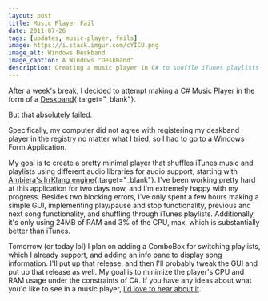 ```yaml
---
layout: post
title: Music Player Fail
date: 2011-07-26
tags: [updates, music-player, fails]
image: https://i.stack.imgur.com/cYICU.png
image_alt: Windows Deskband
image_caption: A Windows "Deskband"
description: Creating a music player in C# to shuffle iTunes playlists in Windows.
---
```


After a week's break, I decided to attempt making a C# Music Player in the form of a [Deskband](http://i.msdn.microsoft.com/dynimg/IC295005.png){:target="_blank"}.

But that absolutely failed.

Specifically, my computer did not agree with registering my deskband player in the registry no matter what I tried, so I had to go to a Windows Form Application.

<!--more-->

My goal is to create a pretty minimal player that shuffles iTunes music and playlists using different audio libraries for audio support, starting with [Ambiera's IrrKlang engine](http://www.ambiera.com/irrklang/){:target="_blank"}. I've been working pretty hard at this application for two days now, and I'm extremely happy with my progress. Besides two blocking errors, I've only spent a few hours making a simple GUI, implementing play/pause and stop functionality, previous and next song functionality, and shuffling through iTunes playlists. Additionally, it's only using 24MB of RAM and 3% of the CPU, max, which is substantially better than iTunes.

Tomorrow (or today lol) I plan on adding a ComboBox for switching playlists, which I already support, and adding an info pane to display song information. I'll put up that release, and then I'll probably tweak the GUI and put up that release as well. My goal is to minimize the player's CPU and RAM usage under the constraints of C#. If you have any ideas about what you'd like to see in a music player, [I'd love to hear about it](/about.html).